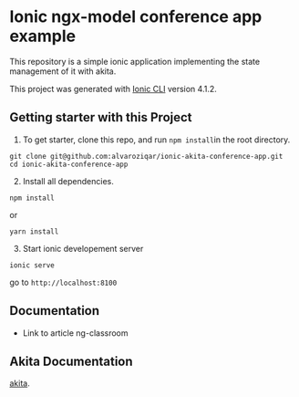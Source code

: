 # Ionic ngx-model conference app example

This repository is a simple ionic application implementing the state management of it with akita.

This project was generated with [Ionic CLI](https://github.com/ionic-team/ionic-cli) version 4.1.2.

## Getting starter with this Project

1. To get starter, clone this repo, and run `npm install`in the root directory.

  ```
  git clone git@github.com:alvaroziqar/ionic-akita-conference-app.git
  cd ionic-akita-conference-app
  ```

2. Install all dependencies.
  
  ```
  npm install
  ```

  or

  ```
  yarn install
  ```

3. Start ionic developement server

  ```
  ionic serve
  ```

  go to `http://localhost:8100`


## Documentation

- Link to article ng-classroom 

## Akita Documentation

[akita](https://github.com/datorama/akita).